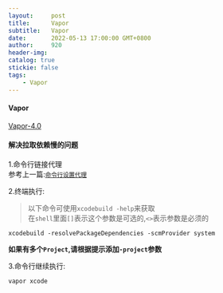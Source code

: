 ```yaml
---
layout:     post
title:      Vapor
subtitle:  	Vapor
date:       2022-05-13 17:00:00 GMT+0800
author:     920
header-img: 
catalog: true
stickie: false
tags:
    - Vapor
---
```


#### Vapor

[Vapor-4.0](https://cn.docs.vapor.codes/4.0/)  

#### 解决拉取依赖慢的问题

1.命令行链接代理  
参考上一篇:[`命令行设置代理`](https://yuan920.github.io/2022/05/11/%E5%91%BD%E4%BB%A4%E8%A1%8C%E8%AE%BE%E7%BD%AE%E4%BB%A3%E7%90%86/)

2.终端执行:  
>以下命令可使用`xcodebuild -help`来获取  
在`shell`里面`[]`表示这个参数是可选的,`<>`表示参数是必须的  

```
xcodebuild -resolvePackageDependencies -scmProvider system
```
**如果有多个`Project`,请根据提示添加`-project`参数**  

3.命令行继续执行:  
```
vapor xcode
```